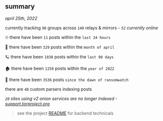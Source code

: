 
## summary
_april 25th, 2022_

currently tracking `98` groups across `140` relays & mirrors - _`52` currently online_

⏲ there have been `11` posts within the `last 24 hours`

🦈 there have been `329` posts within the `month of april`

🪐 there have been `1038` posts within the `last 90 days`

🏚 there have been `1250` posts within the `year of 2022`

🦕 there have been `3536` posts `since the dawn of ransomwatch`

there are `48` custom parsers indexing posts

_`20` sites using v2 onion services are no longer indexed - [support.torproject.org](https://support.torproject.org/onionservices/v2-deprecation/)_

> see the project [README](https://github.com/thetanz/ransomwatch#ransomwatch--) for backend technicals
